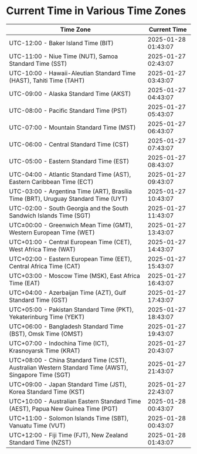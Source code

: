 # Current Time in Various Time Zones

| Time Zone | Current Time |
|-----------|--------------|
| UTC-12:00 - Baker Island Time (BIT) | 2025-01-28 01:43:07 |
| UTC-11:00 - Niue Time (NUT), Samoa Standard Time (SST) | 2025-01-27 02:43:07 |
| UTC-10:00 - Hawaii-Aleutian Standard Time (HAST), Tahiti Time (TAHT) | 2025-01-27 03:43:07 |
| UTC-09:00 - Alaska Standard Time (AKST) | 2025-01-27 04:43:07 |
| UTC-08:00 - Pacific Standard Time (PST) | 2025-01-27 05:43:07 |
| UTC-07:00 - Mountain Standard Time (MST) | 2025-01-27 06:43:07 |
| UTC-06:00 - Central Standard Time (CST) | 2025-01-27 07:43:07 |
| UTC-05:00 - Eastern Standard Time (EST) | 2025-01-27 08:43:07 |
| UTC-04:00 - Atlantic Standard Time (AST), Eastern Caribbean Time (ECT) | 2025-01-27 09:43:07 |
| UTC-03:00 - Argentina Time (ART), Brasília Time (BRT), Uruguay Standard Time (UYT) | 2025-01-27 10:43:07 |
| UTC-02:00 - South Georgia and the South Sandwich Islands Time (SGT) | 2025-01-27 11:43:07 |
| UTC±00:00 - Greenwich Mean Time (GMT), Western European Time (WET) | 2025-01-27 13:43:07 |
| UTC+01:00 - Central European Time (CET), West Africa Time (WAT) | 2025-01-27 14:43:07 |
| UTC+02:00 - Eastern European Time (EET), Central Africa Time (CAT) | 2025-01-27 15:43:07 |
| UTC+03:00 - Moscow Time (MSK), East Africa Time (EAT) | 2025-01-27 16:43:07 |
| UTC+04:00 - Azerbaijan Time (AZT), Gulf Standard Time (GST) | 2025-01-27 17:43:07 |
| UTC+05:00 - Pakistan Standard Time (PKT), Yekaterinburg Time (YEKT) | 2025-01-27 18:43:07 |
| UTC+06:00 - Bangladesh Standard Time (BST), Omsk Time (OMST) | 2025-01-27 19:43:07 |
| UTC+07:00 - Indochina Time (ICT), Krasnoyarsk Time (KRAT) | 2025-01-27 20:43:07 |
| UTC+08:00 - China Standard Time (CST), Australian Western Standard Time (AWST), Singapore Time (SGT) | 2025-01-27 21:43:07 |
| UTC+09:00 - Japan Standard Time (JST), Korea Standard Time (KST) | 2025-01-27 22:43:07 |
| UTC+10:00 - Australian Eastern Standard Time (AEST), Papua New Guinea Time (PGT) | 2025-01-28 00:43:07 |
| UTC+11:00 - Solomon Islands Time (SBT), Vanuatu Time (VUT) | 2025-01-28 00:43:07 |
| UTC+12:00 - Fiji Time (FJT), New Zealand Standard Time (NZST) | 2025-01-28 01:43:07 |
